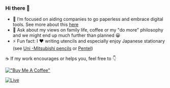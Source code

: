 ### Hi there 👋

- 🔭 I’m focused on aiding companies to go paperless and embrace digital tools. See more about this [here](https://asw.ro/)
- 💬 Ask about my views on family life, coffee or my "do more" philosophy and we might end up much further than planned 😀
- ⚡ Fun fact: I ❤️ writing utencils and especially enjoy Japanese stationary (see [Uni -Mitsubishi pencils](https://www.uniball.com/home/index.html) or [Pentel](http://www.pentelworld.com/))

☕ If my work encourages or helps you, feel free to 👇

[!["Buy Me A Coffee"](https://www.buymeacoffee.com/assets/img/custom_images/orange_img.png)](https://buymeacoffee.com/ochis)

[![Live](https://img.shields.io/badge/Vezi_👉-ovidiuchis.github.io-brightgreen?style=for-the-badge)](https://ovidiuchis.github.io/)
